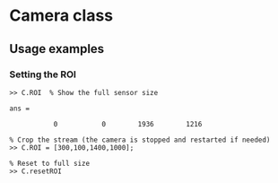 # Camera class


## Usage examples

### Setting the ROI
```
>> C.ROI  % Show the full sensor size

ans =

           0           0        1936        1216

% Crop the stream (the camera is stopped and restarted if needed)
>> C.ROI = [300,100,1400,1000];

% Reset to full size
>> C.resetROI
```
